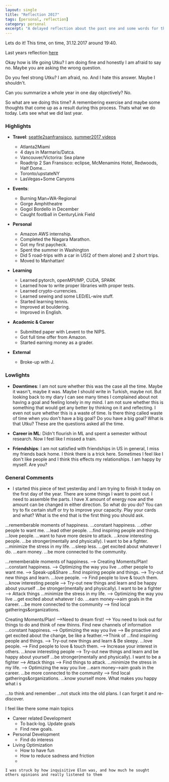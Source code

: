 ```yaml
---
layout: single
title: "Reflection 2017"
tags: [personal, reflection]
category: personal
excerpt: "A delayed reflection about the past one and some words for the next"
---
```


Lets do it! This time, on time, 31.12.2017 around 19:40.

Last years reflection [here](https://evcu.github.io/personal/reflection2016/)

Okay how is life going Utku? I am doing fine and honestly I am afraid to say no. Maybe you are asking the wrong question.

Do you feel strong Utku? I am afraid, no. And I hate this answer. Maybe I shouldn't.

Can you summarize a whole year in one day objectively? No.

So what are we doing this time? A remembering exercise and maybe some thoughts that come up as a result during this process. Thats what we do today. Lets see what we did last year.
### Highlights
- **Travel**: [seattle2sanfransisco](https://www.tumblr.com/blog/se2sf), [summer2017 videos](https://www.youtube.com/watch?v=tElf982F2FA&list=PLQ-hmWDr8eC8tOr8c-gihLqfgjJSr6zek)
    + Atlanta2Miami
    + 4 days in Marmaris/Datca.
    + Vancouver/Victorira: Sea plane
    + Roadtrip 2 San Fransisco: eclipse, McMenamins Hotel, Redwoods, Half Dome...
    + Toronto/upstateNY
    + LasVegas+Some Canyons

-  **Events**:
    +  Burning Man+WA-Regional
    +  Gorge Amphitheatre
    +  Gogol Bordello in December
    +  Caught football in CenturyLink Field

- **Personal**
    + Amazon AWS internship.
    + Completed the Niagara Marathon.
    + Got my first paycheck.
    + Spent the summer in Washington
    + Did 5 road-trips with a car in US(2 of them alone) and 2 short trips.
    + Moved to Manhattan!

- **Learning**
    + Learned pytorch, openMPI/MP, CUDA, SPARK
    + Learned how to write proper libraries with proper tests.
    + Learned crypto-currencies.
    + Learned sewing and some LED/EL-wire stuff.
    + Started learning tennis.
    + Improved at bouldering.
    + Improved in English.

- **Academic & Career**
    + Submitted paper with Levent to the NIPS.
    + Got full time offer from Amazon.
    + Started earning money as a grader.

- **External**
    + Broke-up with J.

### Lowlights
- __Downtimes__: I am not sure whether this was the case all the time. Maybe it wasn't, maybe it was. Maybe I should write in Turkish, maybe not. But looking back to my diary I can see many times I complained about not having a goal and feeling lonely in my mind. I am not sure whether this is something that would get any better by thinking on it and reflecting. I even not sure whether this is a waste of time. Is there thing called waste of time when you don't have a big goal? Do you have a big goal? What is that Utku? These are the questions asked all the time.

- __Career in ML__: Didn't flourish in ML and spent a semester without research. Now I feel like I missed a train.

- __Friendships__: I am not satisfied with friendships in US in general, I miss my friends back home. I think there is a trick here. Sometimes I feel like I don't like people and I think this effects my relationships. I am happy by myself. Are you?

### General Comments
- I started this piece of text yesterday and I am trying to finish it today on the first day of the year. There are some things I want to point out. I need to assemble the parts. I have X amount of energy now and the amount can be changed in either direction. So what do you do? You can try to fix certain stuff or try to improve your capacity. Play your cards and what? What is the end that is the first thing you should ask.

...rememberable moments of happiness.
...constant happiness.
...other people to want me.
...lead other people.
...find inspiring people and things.
...love people.
...want to have more desire to attack.
...know interesting people.
...be stronger(mentally and physically). I want to be a fighter.
...minimize the stress in my life.
...sleep less.
...get excited about whatever I do.
...earn money.
...be more connected to the community.

...rememberable moments of happiness. --> Creating Moments/Plan!
...constant happiness. --> Optimizing the way you live
...other people to want me. --> Speak-up&Share
...find inspiring people and things. --> Try-out new things and learn.
...love people. --> Find people to love & touch them.
...know interesting people --> Try-out new things and learn and be happy about yourself
...be stronger(mentally and physically). I want to be a fighter --> Attack things
...minimize the stress in my life. --> Optimizing the way you live
...get excited about whatever I do.
...earn money-->aim goals in the career.
...be more connected to the community --> find local gatherings&organizations.

Creating Moments/Plan! -->Need to dream first! --> You need to look out for things to do and think of new thinns. Find new channels of information
...constant happiness. --> Optimizing the way you live --> Be proactive and get excited about the change, be like a feather.-->Think of
...find inspiring people and things. --> Try-out new things and learn & Be sleepy.
...love people. --> Find people to love & touch them. --> Increase your interest in others.
...know interesting people --> Try-out new things and learn and be happy about yourself
...be stronger(mentally and physically). I want to be a fighter --> Attack things --> Find things to attack.
...minimize the stress in my life. --> Optimizing the way you live
...earn money-->aim goals in the career.
...be more connected to the community --> find local gatherings&organizations.
...know yourself more. What makes you happy what i s


...to think and remember
...not stuck into the old plans. I can forget it and re-discover.

I feel like there some main topics
- Career related Development
  - To back-log. Update goals
  - Find new goals.
- Personal Development
  - Find do interess
- Living Optimization
  - How to have fun
  - How to reduce sadness and friction
  -


```
I was struck by how inquisitive Elon was, and how much he sought others opinions and really listened to them
```
